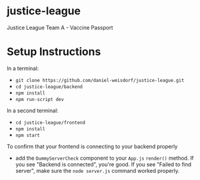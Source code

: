 # justice-league

Justice League Team A - Vaccine Passport

# Setup Instructions

In a terminal:

-   `git clone https://github.com/daniel-weisdorf/justice-league.git`
-   `cd justice-league/backend`
-   `npm install`
-   `npm run-script dev`

In a second terminal:

-   `cd justice-league/frontend`
-   `npm install`
-   `npm start`

To confirm that your frontend is connecting to your backend properly

-   add the `DummyServerCheck` component to your `App.js` `render()` method. If you see "Backend is connected", you're good. If you see "Failed to find server", make sure the `node server.js` command worked properly.
